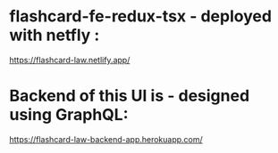 # flashcard-fe-redux-tsx - deployed with netfly : 
https://flashcard-law.netlify.app/
# Backend of this UI is - designed using GraphQL: 

https://flashcard-law-backend-app.herokuapp.com/

